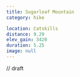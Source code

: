 ```yaml
---
title: Sugarloaf Mountain
category: hike

location: Catskills
distance: 9.29
elev_gain: 3420
duration: 5.25
image: null
---
```


// draft
